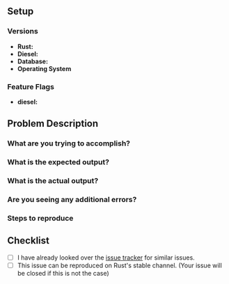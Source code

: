 <!--
If you want to report a bug, we added some points below you can fill out. If you want to request a feature, feel free to remove all the irrelevant text. In addition to this [issue tracker](https://github.com/diesel-rs/diesel/issues), you can also talk to Diesel maintainers and users on [Gitter](https://gitter.im/diesel-rs/diesel).
-->

## Setup

### Versions

- **Rust:**
- **Diesel:**
- **Database:**
- **Operating System**

### Feature Flags

- **diesel:**

## Problem Description


### What are you trying to accomplish?


### What is the expected output?


### What is the actual output?


### Are you seeing any additional errors?


### Steps to reproduce

<!--
Please include as much of your codebase as needed to reproduce the error.  If the relevant files are large, please consider linking to a public repository or a [Gist](https://gist.github.com/).

Please post as much of your database schema as necessary. If you are using `infer_schema!`, you can use `diesel print-schema` and post the relevant parts from that.
-->

## Checklist

- [ ] I have already looked over the [issue tracker](https://github.com/diesel-rs/diesel/issues) for similar issues.
- [ ] This issue can be reproduced on Rust's stable channel. (Your issue will be
  closed if this is not the case)

<!--
Thank you for your submission!  You're helping make Diesel more robust 🎉

We'll try to respond as quickly as possible.
-->
